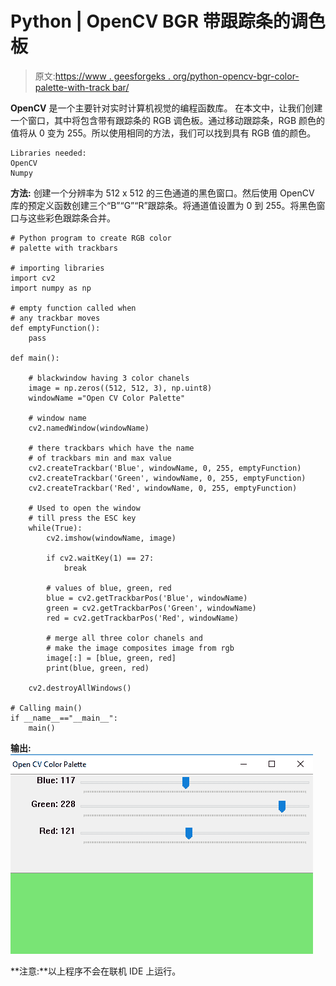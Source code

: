 # Python | OpenCV BGR 带跟踪条的调色板

> 原文:[https://www . geesforgeks . org/python-opencv-bgr-color-palette-with-track bar/](https://www.geeksforgeeks.org/python-opencv-bgr-color-palette-with-trackbars/)

**OpenCV** 是一个主要针对实时计算机视觉的编程函数库。
在本文中，让我们创建一个窗口，其中将包含带有跟踪条的 RGB 调色板。通过移动跟踪条，RGB 颜色的值将从 0 变为 255。所以使用相同的方法，我们可以找到具有 RGB 值的颜色。

```
Libraries needed:
OpenCV
Numpy
```

**方法:**
创建一个分辨率为 512 x 512 的三色通道的黑色窗口。然后使用 OpenCV 库的预定义函数创建三个“B”“G”“R”跟踪条。将通道值设置为 0 到 255。将黑色窗口与这些彩色跟踪条合并。

```
# Python program to create RGB color  
# palette with trackbars 

# importing libraries
import cv2
import numpy as np

# empty function called when
# any trackbar moves
def emptyFunction():
    pass

def main():

    # blackwindow having 3 color chanels
    image = np.zeros((512, 512, 3), np.uint8) 
    windowName ="Open CV Color Palette"

    # window name
    cv2.namedWindow(windowName) 

    # there trackbars which have the name
    # of trackbars min and max value 
    cv2.createTrackbar('Blue', windowName, 0, 255, emptyFunction)
    cv2.createTrackbar('Green', windowName, 0, 255, emptyFunction)
    cv2.createTrackbar('Red', windowName, 0, 255, emptyFunction)

    # Used to open the window
    # till press the ESC key
    while(True):
        cv2.imshow(windowName, image)

        if cv2.waitKey(1) == 27:
            break

        # values of blue, green, red
        blue = cv2.getTrackbarPos('Blue', windowName)
        green = cv2.getTrackbarPos('Green', windowName)
        red = cv2.getTrackbarPos('Red', windowName)

        # merge all three color chanels and
        # make the image composites image from rgb   
        image[:] = [blue, green, red]
        print(blue, green, red)

    cv2.destroyAllWindows()

# Calling main()         
if __name__=="__main__":
    main()
```

**输出:**
![](img/286e1dbc66d2cfde57f6c8decba6fcff.png)

**注意:**以上程序不会在联机 IDE 上运行。